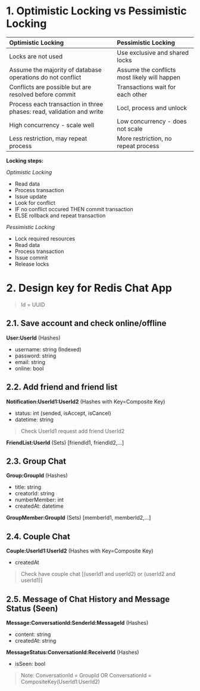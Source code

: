 # 1. Optimistic Locking vs Pessimistic Locking

|Optimistic Locking|Pessimistic Locking|
|:---|:---|
|Locks are not used|Use exclusive and shared locks|
|Assume the majority of database operations do not conflict|Assume the conflicts most likely will happen|
|Conflicts are possible but are resolved before commit|Transactions wait for each other|
|Process each transaction in three phases: read, validation and write|Locl, process and unlock|
|High concurrency - scale well|Low concurrency - does not scale|
|Less restriction, may repeat process|More restriction, no repeat process|

**Locking steps:**

*Optimistic Locking*

- Read data
- Process transaction
- Issue update
- Look for conflict
- IF no conflict occured THEN commit transaction
- ELSE rollback and repeat transaction

*Pessimistic Locking*

- Lock required resources
- Read data
- Process transaction
- Issue commit
- Release locks

# 2. Design key for Redis Chat App

> Id = UUID

## 2.1. Save account and check online/offline

**User:UserId** (Hashes)
- username: string (Indexed)
- password: string
- email: string
- online: bool

## 2.2. Add friend and friend list

**Notification:UserId1:UserId2** (Hashes with Key=Composite Key)
- status: int (sended, isAccept, isCancel)
- datetime: string

> Check UserId1 request add friend UserId2

**FriendList:UserId** (Sets)
[friendId1, friendId2,...]

## 2.3. Group Chat

**Group:GroupId** (Hashes)
- title: string
- creatorId: string
- numberMember: int
- createdAt: datetime

**GroupMember:GroupId** (Sets)
[memberId1, memberId2,...]

## 2.4. Couple Chat

**Couple:UserId1:UserId2** (Hashes with Key=Composite Key)
- createdAt

> Check have couple chat [(userId1 and userId2) or (userId2 and userId1)]

## 2.5. Message of Chat History and Message Status (Seen)

**Message:ConversationId:SenderId:MessageId** (Hashes)
- content: string
- createdAt: string

**MessageStatus:ConversationId:ReceiverId** (Hashes)
- isSeen: bool

> Note: ConversationId = GroupId OR ConversationId = CompositeKey(UserId1:UserId2)


